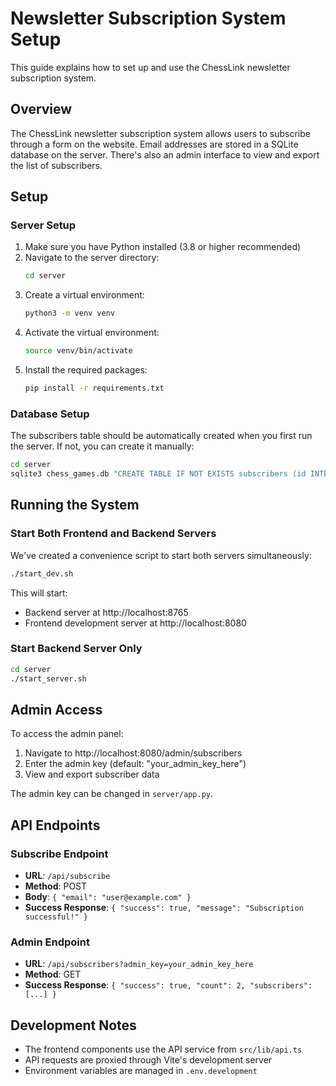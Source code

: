 # Newsletter Subscription System Setup

This guide explains how to set up and use the ChessLink newsletter subscription system.

## Overview

The ChessLink newsletter subscription system allows users to subscribe through a form on the website. Email addresses are stored in a SQLite database on the server. There's also an admin interface to view and export the list of subscribers.

## Setup

### Server Setup

1. Make sure you have Python installed (3.8 or higher recommended)
2. Navigate to the server directory:
   ```bash
   cd server
   ```
3. Create a virtual environment:
   ```bash
   python3 -m venv venv
   ```
4. Activate the virtual environment:
   ```bash
   source venv/bin/activate
   ```
5. Install the required packages:
   ```bash
   pip install -r requirements.txt
   ```

### Database Setup

The subscribers table should be automatically created when you first run the server. If not, you can create it manually:

```bash
cd server
sqlite3 chess_games.db "CREATE TABLE IF NOT EXISTS subscribers (id INTEGER PRIMARY KEY AUTOINCREMENT, email TEXT UNIQUE NOT NULL, subscribed_at TIMESTAMP DEFAULT CURRENT_TIMESTAMP);"
```

## Running the System

### Start Both Frontend and Backend Servers

We've created a convenience script to start both servers simultaneously:

```bash
./start_dev.sh
```

This will start:
- Backend server at http://localhost:8765
- Frontend development server at http://localhost:8080

### Start Backend Server Only

```bash
cd server
./start_server.sh
```

## Admin Access

To access the admin panel:

1. Navigate to http://localhost:8080/admin/subscribers
2. Enter the admin key (default: "your_admin_key_here")
3. View and export subscriber data

The admin key can be changed in `server/app.py`.

## API Endpoints

### Subscribe Endpoint

- **URL**: `/api/subscribe`
- **Method**: POST
- **Body**: `{ "email": "user@example.com" }`
- **Success Response**: `{ "success": true, "message": "Subscription successful!" }`

### Admin Endpoint

- **URL**: `/api/subscribers?admin_key=your_admin_key_here`
- **Method**: GET
- **Success Response**: `{ "success": true, "count": 2, "subscribers": [...] }`

## Development Notes

- The frontend components use the API service from `src/lib/api.ts`
- API requests are proxied through Vite's development server
- Environment variables are managed in `.env.development`
